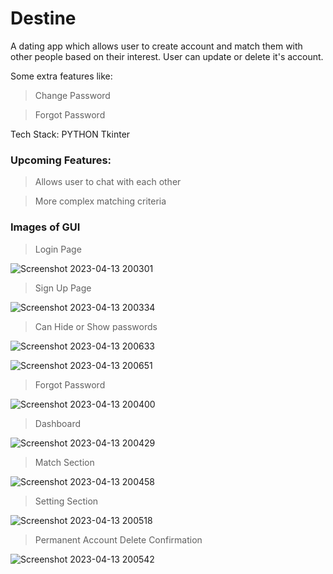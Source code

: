 # Destine 
A dating app which allows user to create account and match them with other people based on their interest.
User can update or delete it's account.

Some extra features like:
 > Change Password

 > Forgot Password

Tech Stack: PYTHON Tkinter

### Upcoming Features:

 > Allows user to chat with each other
 
 > More complex matching criteria 

### Images of GUI

> Login Page

![Screenshot 2023-04-13 200301](https://github.com/ZaidSunasra/Destine_Dating_App/assets/110675217/f552e1e4-a26a-4480-9296-5343475ea3e4)

> Sign Up Page

![Screenshot 2023-04-13 200334](https://github.com/ZaidSunasra/Destine_Dating_App/assets/110675217/f28a1661-02fe-461c-a697-b2d576f57c36)

> Can Hide or Show passwords

![Screenshot 2023-04-13 200633](https://github.com/ZaidSunasra/Destine_Dating_App/assets/110675217/c9703a8f-2756-4298-bc2a-77537285af1b)

![Screenshot 2023-04-13 200651](https://github.com/ZaidSunasra/Destine_Dating_App/assets/110675217/b9d10b78-42b2-4e11-85f7-5f2aa2778a15)

> Forgot Password

![Screenshot 2023-04-13 200400](https://github.com/ZaidSunasra/Destine_Dating_App/assets/110675217/9706b8c0-1640-4812-89ec-bc01c9df1143)

> Dashboard

![Screenshot 2023-04-13 200429](https://github.com/ZaidSunasra/Destine_Dating_App/assets/110675217/84e19776-41a4-4b2a-9c3b-e7c3ae820bb8)

> Match Section

![Screenshot 2023-04-13 200458](https://github.com/ZaidSunasra/Destine_Dating_App/assets/110675217/d7a07b32-cd99-4246-9f8c-7206cde044c3)

> Setting Section

![Screenshot 2023-04-13 200518](https://github.com/ZaidSunasra/Destine_Dating_App/assets/110675217/a7b5792e-695e-4f5f-9688-0bfda8b107db)

> Permanent Account Delete Confirmation

![Screenshot 2023-04-13 200542](https://github.com/ZaidSunasra/Destine_Dating_App/assets/110675217/b33283f3-7746-4363-affc-64e70a682afa)
